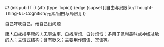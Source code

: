 #! (ink pub (T i) (attr (type Topic)) (edge (supset [[自由与局限|λ:/Thought-Thing-NL-Cognition/元素/自由与局限]])))

自己吓唬自己，给自己出问题

庸人自扰指平庸的人无事生事，自找麻烦，自讨烦恼；多用于讽刺愚昧或神经过敏的人；主谓式结构；含有贬义；主要用作谓语、宾语等。